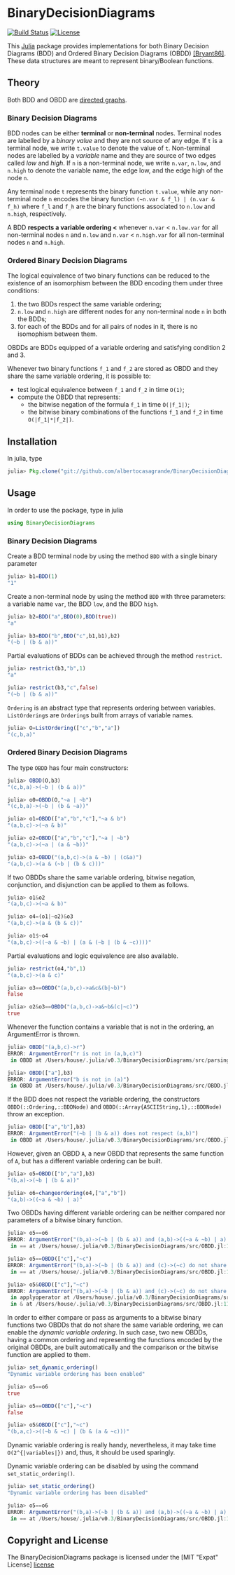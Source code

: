 # BinaryDecisionDiagrams

[![Build Status](https://travis-ci.org/albertocasagrande/BinaryDecisionDiagrams.svg?branch=master)](https://travis-ci.org/albertocasagrande/BinaryDecisionDiagrams)
[![License][license-image]][license]

This [Julia](http://julialang.org/) package provides implementations for both Binary Decision Diagrams (BDD)
and Ordered Binary Decision Diagrams (OBDD) [[Bryant86]](http://dx.doi.org/10.1109/TC.1986.1676819). These data structures
are meant to represent binary/Boolean functions.

## Theory

Both BDD and OBDD are [directed graphs][digraph].

### Binary Decision Diagrams

BDD nodes can be either **terminal** or **non-terminal** nodes.
Terminal nodes are labelled by a *binary value* and they are not source of any
edge. If `t` is a terminal node, we write `t.value` to denote the value of `t`.
Non-terminal nodes are labelled by a *variable* name and they
are source of two edges called *low* and *high*. If `n` is a non-terminal
node, we write `n.var`, `n.low`, and `n.high` to denote the variable name,
the edge low, and the edge high of the node `n`.

Any terminal node `t` represents the binary function `t.value`, while
any non-terminal node `n` encodes the binary function
`(~n.var & f_l) | (n.var & f_h)` where `f_l` and `f_h` are the binary
functions associated to `n.low` and `n.high`, respectively.

A BDD **respects a variable ordering <** whenever `n.var` < `n.low.var`
for all non-terminal nodes `n` and `n.low` and `n.var` < `n.high.var`
for all non-terminal nodes `n` and `n.high`.

### Ordered Binary Decision Diagrams

The logical equivalence of two binary functions can be reduced to the
existence of an isomorphism between the BDD encoding them under three conditions:

1. the two BDDs respect the same variable ordering;
2. `n.low` and `n.high` are different nodes for any non-terminal node `n` in
   both the BDDs;
3. for each of the BDDs and for all pairs of nodes in it, there is no
   isomophism between them.

OBDDs are BDDs equipped of a variable ordering and satisfying condition 2 and 3.

Whenever two binary functions `f_1` and `f_2` are stored as OBDD and they share
the same variable ordering, it is possible to:
* test logical equivalence between `f_1` and `f_2` in time `O(1)`;
* compute the OBDD that represents:
  * the bitwise negation of the formula `f_1` in time `O(|f_1|)`;
  * the bitwise binary combinations of the functions `f_1` and `f_2` in time `O(|f_1|*|f_2|)`.

[digraph]: https://en.wikipedia.org/wiki/Directed_graph

## Installation

In julia, type
```julia
julia> Pkg.clone("git://github.com/albertocasagrande/BinaryDecisionDiagrams.git")
```

## Usage

In order to use the package, type in julia
```julia
using BinaryDecisionDiagrams
```

### Binary Decision Diagrams

Create a BDD terminal node by using the method `BDD` with a single binary parameter  
```julia
julia> b1=BDD(1)
"1"
```

Create a non-terminal node by using the method `BDD` with three parameters:
a variable name `var`, the BDD `low`, and the BDD `high`.  
```julia
julia> b2=BDD("a",BDD(0),BDD(true))
"a"

julia> b3=BDD("b",BDD("c",b1,b1),b2)
"(~b | (b & a))"
```

Partial evaluations of BDDs can be achieved through the method `restrict`.
```julia
julia> restrict(b3,"b",1)
"a"

julia> restrict(b3,"c",false)
"(~b | (b & a))"
```

`Ordering` is an abstract type that represents ordering between variables.
`ListOrdering`s are `Ordering`s built from arrays of variable names.
```julia
julia> O=ListOrdering(["c","b","a"])
"(c,b,a)"
```

### Ordered Binary Decision Diagrams

The type `OBDD` has four main constructors:
```julia
julia> OBDD(O,b3)
"(c,b,a)->(~b | (b & a))"

julia> o0=OBDD(O,"~a | ~b")
"(c,b,a)->(~b | (b & ~a))"

julia> o1=OBDD(["a","b","c"],"~a & b")
"(a,b,c)->(~a & b)"

julia> o2=OBDD(["a","b","c"],"~a | ~b")
"(a,b,c)->(~a | (a & ~b))"

julia> o3=OBDD("(a,b,c)->(a & ~b) | (c&a)")
"(a,b,c)->(a & (~b | (b & c)))"
```

If two OBDDs share the same variable ordering, bitwise
negation, conjunction, and disjunction can be applied to them as follows.
```julia
julia> o1&o2
"(a,b,c)->(~a & b)"

julia> o4=(o1|~o2)&o3
"(a,b,c)->(a & (b & c))"

julia> o1$~o4
"(a,b,c)->((~a & ~b) | (a & (~b | (b & ~c))))"
```

Partial evaluations and logic equivalence are also available.
```julia
julia> restrict(o4,"b",1)
"(a,b,c)->(a & c)"

julia> o3==OBDD("(a,b,c)->a&c&(b|~b)")
false

julia> o2&o3==OBDD("(a,b,c)->a&~b&(c|~c)")
true
```

Whenever the function contains a variable that is not in the ordering, an
ArgumentError is thrown.
```julia
julia> OBDD("(a,b,c)->r")
ERROR: ArgumentError("r is not in (a,b,c)")
 in OBDD at /Users/house/.julia/v0.3/BinaryDecisionDiagrams/src/parsing.jl:91

julia> OBDD(["a"],b3)
ERROR: ArgumentError("b is not in (a)")
 in OBDD at /Users/house/.julia/v0.3/BinaryDecisionDiagrams/src/OBDD.jl:10
```

If the BDD does not respect the variable ordering, the constructors
`OBDD(::Ordering,::BDDNode)` and `OBDD(::Array{ASCIIString,1},::BDDNode)`
throw an exception.
```julia
julia> OBDD(["a","b"],b3)
ERROR: ArgumentError("(~b | (b & a)) does not respect (a,b)")
 in OBDD at /Users/house/.julia/v0.3/BinaryDecisionDiagrams/src/OBDD.jl:10
```

However, given an OBDD `A`, a new OBDD that represents
the same function of `A`, but has a different variable ordering can be built.
```julia
julia> o5=OBDD(["b","a"],b3)
"(b,a)->(~b | (b & a))"

julia> o6=changeordering(o4,["a","b"])
"(a,b)->((~a & ~b) | a)"
```

Two OBDDs having different variable ordering can be neither compared nor
parameters of a bitwise binary function.

```julia
julia> o5==o6
ERROR: ArgumentError("(b,a)->(~b | (b & a)) and (a,b)->((~a & ~b) | a) do not share the same ordering")
 in == at /Users/house/.julia/v0.3/BinaryDecisionDiagrams/src/OBDD.jl:179

julia> o5==OBDD(["c"],"~c")
ERROR: ArgumentError("(b,a)->(~b | (b & a)) and (c)->(~c) do not share the same ordering")
 in == at /Users/house/.julia/v0.3/BinaryDecisionDiagrams/src/OBDD.jl:179

julia> o5&OBDD(["c"],"~c")
ERROR: ArgumentError("(b,a)->(~b | (b & a)) and (c)->(~c) do not share the same ordering")
 in applyoperator at /Users/house/.julia/v0.3/BinaryDecisionDiagrams/src/OBDD.jl:89
 in & at /Users/house/.julia/v0.3/BinaryDecisionDiagrams/src/OBDD.jl:113
```

In order to either compare or pass as arguments to a bitwise binary functions
two OBDDs that do not share the same variable ordering, we can enable
the *dynamic variable ordering*. In such case, two new OBDDs, having a common
ordering and representing the functions encoded by the original OBDDs,
are built automatically and the comparison or the bitwise function are applied
to them.

```julia
julia> set_dynamic_ordering()
"Dynamic variable ordering has been enabled"

julia> o5==o6
true

julia> o5==OBDD(["c"],"~c")
false

julia> o5&OBDD(["c"],"~c")
"(b,a,c)->((~b & ~c) | (b & (a & ~c)))"
```

Dynamic variable ordering is really handy, nevertheless, it may take time
`O(2^{|variables|})` and, thus, it should be used sparingly.

Dynamic variable ordering can be disabled by using the command
`set_static_ordering()`.

```julia
julia> set_static_ordering()
"Dynamic variable ordering has been disabled"

julia> o5==o6
ERROR: ArgumentError("(b,a)->(~b | (b & a)) and (a,b)->((~a & ~b) | a) do not share the same ordering")
 in == at /Users/house/.julia/v0.3/BinaryDecisionDiagrams/src/OBDD.jl:179
```

## Copyright and License

The BinaryDecisionDiagrams package is licensed under the [MIT "Expat" License] [license]

[license-image]: https://img.shields.io/:license-mit-blue.svg
[license]: https://github.com/albertocasagrande/BinaryDecisionDiagrams/blob/master/LICENSE.md
